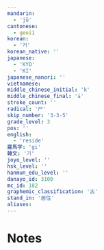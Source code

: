 ```yaml
---
mandarin:
  - 'jū'
cantonese:
  - geoi1
korean:
  - '거'
korean_native: ''
japanese:
  - 'KYO'
  - 'KI'
japanese_nanori: ''
vietnamese:
middle_chinese_initial: 'k'
middle_chinese_final: 'ɨ'
stroke_count: ''
radical: '尸'
skip_number: '3-3-5'
grade_level: 3
pos: ''
english:
  - 'reside'
羅馬字: 'gi'
韓文: '기'
joyo_level: ''
hsk_level: ''
hanmun_edu_level: ''
danayo_id: 3100
mc_id: 182
graphemic_classification: '古'
stand_in: '居住'
aliases:
---
```


# Notes

